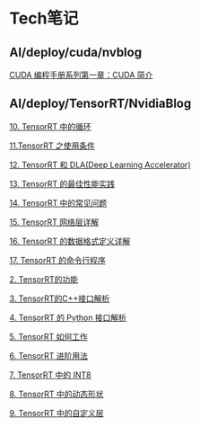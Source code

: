 # Tech笔记
## AI/deploy/cuda/nvblog
<a href="AI/deploy/cuda/nvblog/CUDA 编程手册系列第一章：CUDA 简介.md">CUDA 编程手册系列第一章：CUDA 简介</a>

## AI/deploy/TensorRT/NvidiaBlog
<a href="AI/deploy/TensorRT/NvidiaBlog/10. TensorRT 中的循环.md">10. TensorRT 中的循环</a>

<a href="AI/deploy/TensorRT/NvidiaBlog/11.TensorRT 之使用条件.md">11.TensorRT 之使用条件</a>

<a href="AI/deploy/TensorRT/NvidiaBlog/12. TensorRT 和 DLA(Deep Learning Accelerator).md">12. TensorRT 和 DLA(Deep Learning Accelerator)</a>

<a href="AI/deploy/TensorRT/NvidiaBlog/13. TensorRT 的最佳性能实践.md">13. TensorRT 的最佳性能实践</a>

<a href="AI/deploy/TensorRT/NvidiaBlog/14. TensorRT 中的常见问题.md">14. TensorRT 中的常见问题</a>

<a href="AI/deploy/TensorRT/NvidiaBlog/15. TensorRT 网络层详解.md">15. TensorRT 网络层详解</a>

<a href="AI/deploy/TensorRT/NvidiaBlog/16. TensorRT 的数据格式定义详解.md">16. TensorRT 的数据格式定义详解</a>

<a href="AI/deploy/TensorRT/NvidiaBlog/17. TensorRT 的命令行程序.md">17. TensorRT 的命令行程序</a>

<a href="AI/deploy/TensorRT/NvidiaBlog/2. TensorRT的功能.md">2. TensorRT的功能</a>

<a href="AI/deploy/TensorRT/NvidiaBlog/3. TensorRT的C++接口解析.md">3. TensorRT的C++接口解析</a>

<a href="AI/deploy/TensorRT/NvidiaBlog/4. TensorRT 的 Python 接口解析.md">4. TensorRT 的 Python 接口解析</a>

<a href="AI/deploy/TensorRT/NvidiaBlog/5. TensorRT 如何工作.md">5. TensorRT 如何工作</a>

<a href="AI/deploy/TensorRT/NvidiaBlog/6. TensorRT 进阶用法.md">6. TensorRT 进阶用法</a>

<a href="AI/deploy/TensorRT/NvidiaBlog/7. TensorRT 中的 INT8.md">7. TensorRT 中的 INT8</a>

<a href="AI/deploy/TensorRT/NvidiaBlog/8. TensorRT 中的动态形状.md">8. TensorRT 中的动态形状</a>

<a href="AI/deploy/TensorRT/NvidiaBlog/9. TensorRT 中的自定义层.md">9. TensorRT 中的自定义层</a>

